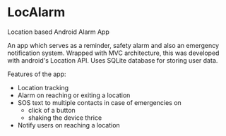 # LocAlarm
Location based Android Alarm App

An app which serves as a reminder, safety alarm and also an emergency notification system. Wrapped with MVC architecture, this was developed with android's Location API. Uses SQLite database for storing user data.

Features of the app: 
- Location tracking
- Alarm on reaching or exiting a location
- SOS text to multiple contacts in case of emergencies on
  - click of a button
  - shaking the device thrice
- Notify users on reaching a location
